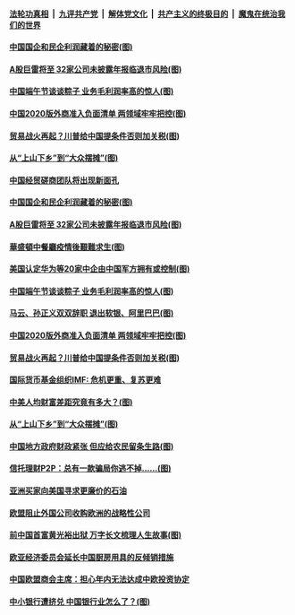 

####  [法轮功真相](../../../../basic/blob/master/README.md?t=06261431) &nbsp;|&nbsp; [九评共产党](../../../../9ping.md/blob/master/README.md?t=06261431) &nbsp;|&nbsp; [解体党文化](../../../../jtdwh.md/blob/master/README.md?t=06261431)  &nbsp;|&nbsp; [共产主义的终极目的](../../../../gczydzjmd.md/blob/master/README.md?t=06261431) &nbsp;|&nbsp; [魔鬼在统治我们的世界](../../../../mgztzwmdsj.md/blob/master/README.md?t=06261431) 

#### [中国国企和民企利润藏着的秘密(图)](../pages/p5/937711.md?t=06261431) 

#### [A股巨雷将至 32家公司未披露年报临退市风险(图)](../pages/p5/937727.md?t=06261431) 

#### [中国端午节谈谈粽子 业务毛利润率高的惊人(图)](../pages/p5/937695.md?t=06261431) 

#### [中国2020版外商准入负面清单 两领域牢牢把控(图)](../pages/p5/937687.md?t=06261431) 

#### [贸易战火再起？川普给中国提条件否则加关税(图)](../pages/p5/937682.md?t=06261431) 

#### [从“上山下乡”到“大众摆摊”(图)](../pages/p5/937620.md?t=06261431) 

#### [中国经贸磋商团队将出现新面孔](../pages/p5/937736.md?t=06261431) 

#### [中国国企和民企利润藏着的秘密(图)](../pages/p5/937711.md?t=06261431) 

#### [A股巨雷将至 32家公司未披露年报临退市风险(图)](../pages/p5/937727.md?t=06261431) 

#### [華盛頓中餐廳疫情後艱難求生(图)](../pages/p5/937726.md?t=06261431) 

#### [美国认定华为等20家中企由中国军方拥有或控制(图)](../pages/p5/937724.md?t=06261431) 

#### [中国端午节谈谈粽子 业务毛利润率高的惊人(图)](../pages/p5/937695.md?t=06261431) 

#### [马云、孙正义双双辞职 退出软银、阿里巴巴(图)](../pages/p5/937690.md?t=06261431) 

#### [中国2020版外商准入负面清单 两领域牢牢把控(图)](../pages/p5/937687.md?t=06261431) 

#### [贸易战火再起？川普给中国提条件否则加关税(图)](../pages/p5/937682.md?t=06261431) 

#### [国际货币基金组织IMF: 危机更重、复苏更难](../pages/p5/937676.md?t=06261431) 

#### [中美人均财富差距究竟有多大？(图)](../pages/p5/937633.md?t=06261431) 

#### [从“上山下乡”到“大众摆摊”(图)](../pages/p5/937620.md?t=06261431) 

#### [中国地方政府财政紧张 但应给农民留条生路(图)](../pages/p5/937593.md?t=06261431) 

#### [信托理财P2P：总有一款骗局你逃不掉……(图)](../pages/p5/937618.md?t=06261431) 

#### [亚洲买家向美国寻求更廉价的石油](../pages/p5/937608.md?t=06261431) 

#### [欧盟阻止外国公司收购欧洲的战略性公司](../pages/p5/937606.md?t=06261431) 

#### [前中国首富黄光裕出狱 万字长文梳理人生故事(图)](../pages/p5/937586.md?t=06261431) 

#### [欧亚经济委员会延长中国厨房用具的反倾销措施](../pages/p5/937582.md?t=06261431) 

#### [中国欧盟商会主席：担心年内无法达成中欧投资协定](../pages/p5/937575.md?t=06261431) 

#### [中小银行遭挤兑 中国银行业怎么了？(图)](../pages/p5/937574.md?t=06261431) 

